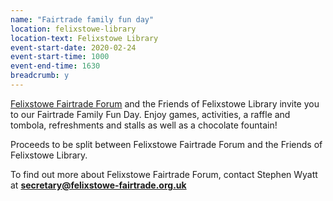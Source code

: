 ```yaml
---
name: "Fairtrade family fun day"
location: felixstowe-library
location-text: Felixstowe Library
event-start-date: 2020-02-24
event-start-time: 1000
event-end-time: 1630
breadcrumb: y
---
```


[Felixstowe Fairtrade Forum](http://www.felixstowe-fairtrade.org.uk/) and the Friends of Felixstowe Library invite you to our Fairtrade Family Fun Day. Enjoy games, activities, a raffle and tombola, refreshments and stalls as well as a chocolate fountain!

Proceeds to be split between Felixstowe Fairtrade Forum and the Friends of Felixstowe Library.

To find out more about Felixstowe Fairtrade Forum, contact Stephen Wyatt at **secretary@felixstowe-fairtrade.org.uk**

